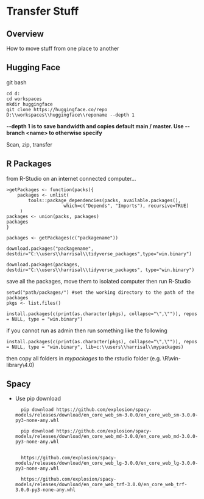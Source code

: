 # Transfer Stuff #

## Overview ##
How to move stuff from one place to another

## Hugging Face ##
git bash

    cd d:
    cd workspaces
    mkdir huggingface
    git clone https://huggingface.co/repo D:\\workspaces\\huggingface\\reponame --depth 1

**--depth 1 is to save bandwidth and copies default main / master. Use --branch \<name\> to otherwise specify**

Scan, zip, transfer


## R Packages ##

from R-Studio on an internet connected computer...

    >getPackages <- function(packs){
        packages <- unlist(
            tools::package_dependencies(packs, available.packages(),
                         which=c("Depends", "Imports"), recursive=TRUE)
         )
    packages <- union(packs, packages)
    packages
    }

    packages <- getPackages(c("packagename"))

    download.packages("packagename", destdir="C:\\users\\harrisal\\tidyverse_packages",type="win.binary")

    download.packages(packages, destdir="C:\\users\\harrisal\\tidyverse_packages", type="win.binary")

save all the packages, move them to isolated computer then run R-Studio 

    setwd("path/packages/") #set the working directory to the path of the packages
    pkgs <- list.files()
    
    install.packages(c(print(as.character(pkgs), collapse="\",\"")), repos = NULL, type = "win.binary")

if you cannot run as admin then run something like the following

    install.packages(c(print(as.character(pkgs), collapse="\",\"")), repos = NULL, type = "win.binary", lib=c:\\users\\harrisal\\mypackages)

then copy all folders in *mypackages* to the rstudio folder (e.g. \R\win-library\4.0)


## Spacy ##

* Use pip download

        pip download https://github.com/explosion/spacy-models/releases/download/en_core_web_sm-3.0.0/en_core_web_sm-3.0.0-py3-none-any.whl

        pip download https://github.com/explosion/spacy-models/releases/download/en_core_web_md-3.0.0/en_core_web_md-3.0.0-py3-none-any.whl


        https://github.com/explosion/spacy-models/releases/download/en_core_web_lg-3.0.0/en_core_web_lg-3.0.0-py3-none-any.whl

        https://github.com/explosion/spacy-models/releases/download/en_core_web_trf-3.0.0/en_core_web_trf-3.0.0-py3-none-any.whl